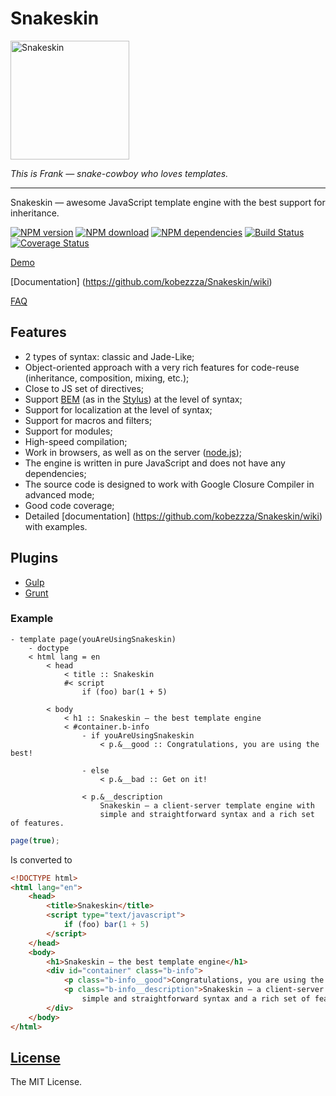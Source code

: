 # Snakeskin

<img src="http://kobezzza.com/files/snakeskin/logo.svg?1" alt="Snakeskin" width="190px" />

*This is Frank — snake-cowboy who loves templates.*

---

Snakeskin — awesome JavaScript template engine with the best support for inheritance.

[![NPM version](http://img.shields.io/npm/v/snakeskin.svg?style=flat)](http://badge.fury.io/js/snakeskin)
[![NPM download](https://img.shields.io/npm/dm/snakeskin.svg?style=flat)](http://badge.fury.io/js/snakeskin)
[![NPM dependencies](http://img.shields.io/david/kobezzza/Snakeskin.svg?style=flat)](https://david-dm.org/kobezzza/snakeskin)
[![Build Status](http://img.shields.io/travis/kobezzza/Snakeskin.svg?style=flat&branch=master)](https://travis-ci.org/kobezzza/Snakeskin)
[![Coverage Status](http://img.shields.io/coveralls/kobezzza/Snakeskin.svg?style=flat)](https://coveralls.io/r/kobezzza/Snakeskin?branch=master)

[Demo](http://jsfiddle.net/kobezzza/NAPWB/10/)

[Documentation] (https://github.com/kobezzza/Snakeskin/wiki)

[FAQ](https://github.com/kobezzza/Snakeskin/wiki/faq)

## Features

* 2 types of syntax: classic and Jade-Like;
* Object-oriented approach with a very rich features for code-reuse (inheritance, composition, mixing, etc.);
* Close to JS set of directives;
* Support [BEM](http://en.bem.info) (as in the [Stylus](https://github.com/LearnBoost/stylus)) at the level of syntax;
* Support for localization at the level of syntax;
* Support for macros and filters;
* Support for modules;
* High-speed compilation;
* Work in browsers, as well as on the server ([node.js](http://nodejs.org));
* The engine is written in pure JavaScript and does not have any dependencies;
* The source code is designed to work with Google Closure Compiler in advanced mode;
* Good code coverage;
* Detailed [documentation] (https://github.com/kobezzza/Snakeskin/wiki) with examples.

## Plugins

* [Gulp](https://github.com/kobezzza/gulp-snakeskin)
* [Grunt](https://github.com/kobezzza/grunt-snakeskin)

### Example

```
- template page(youAreUsingSnakeskin)
	- doctype
	< html lang = en
		< head
			< title :: Snakeskin
			#< script
				if (foo) bar(1 + 5)

		< body
			< h1 :: Snakeskin — the best template engine
			< #container.b-info
				- if youAreUsingSnakeskin
					< p.&__good :: Congratulations, you are using the best!

				- else
					< p.&__bad :: Get on it!

				< p.&__description
					Snakeskin — a client-server template engine with
					simple and straightforward syntax and a rich set of features.
```

```js
page(true);
```

Is converted to

```html
<!DOCTYPE html>
<html lang="en">
	<head>
		<title>Snakeskin</title>
		<script type="text/javascript">
			if (foo) bar(1 + 5)
		</script>
	</head>
	<body>
		<h1>Snakeskin — the best template engine</h1>
		<div id="container" class="b-info">
			<p class="b-info__good">Congratulations, you are using the best!</p>
			<p class="b-info__description">Snakeskin — a client-server template engine with
				simple and straightforward syntax and a rich set of features.</p>
		</div>
	</body>
</html>
```

## [License](https://github.com/kobezzza/Snakeskin/blob/master/LICENSE)

The MIT License.

